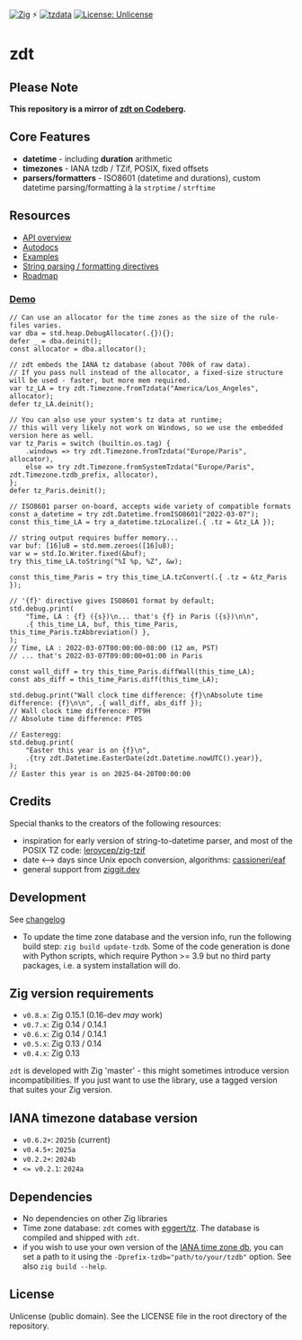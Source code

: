 [![Zig](https://img.shields.io/badge/-Zig-F7A41D?style=flat&logo=zig&logoColor=white)](https://ziglang.org/) ⚡ [![tzdata](https://img.shields.io/badge/tzdata-2025b-blue)](https://www.iana.org/time-zones) [![License: Unlicense](https://img.shields.io/badge/license-Unlicense-blue.svg)](http://unlicense.org/)

# zdt

## Please Note

**This repository is a mirror of [zdt on Codeberg](https://codeberg.org/FObersteiner/zdt).**

## Core Features

- **datetime** - including **duration** arithmetic
- **timezones** - IANA tzdb / TZif, POSIX, fixed offsets
- **parsers/formatters** - ISO8601 (datetime and durations), custom datetime parsing/formatting à la `strptime` / `strftime`

## Resources

- [API overview](https://codeberg.org/FObersteiner/zdt/src/branch/main/docs/02-API-overview.md)
- [Autodocs](https://fobersteiner.codeberg.page/#zdt)
- [Examples](https://codeberg.org/FObersteiner/zdt/src/branch/main/examples)
- [String parsing / formatting directives](https://codeberg.org/FObersteiner/zdt/src/branch/main/docs/03-String-parsing-and-formatting-directives.md)
- [Roadmap](https://codeberg.org/FObersteiner/zdt/src/branch/main/docs/05-Roadmap.md)

### [Demo](https://github.com/FObersteiner/zdt/blob/master/examples/demo.zig)

```zig
// Can use an allocator for the time zones as the size of the rule-files varies.
var dba = std.heap.DebugAllocator(.{}){};
defer _ = dba.deinit();
const allocator = dba.allocator();

// zdt embeds the IANA tz database (about 700k of raw data).
// If you pass null instead of the allocator, a fixed-size structure will be used - faster, but more mem required.
var tz_LA = try zdt.Timezone.fromTzdata("America/Los_Angeles", allocator);
defer tz_LA.deinit();

// You can also use your system's tz data at runtime;
// this will very likely not work on Windows, so we use the embedded version here as well.
var tz_Paris = switch (builtin.os.tag) {
    .windows => try zdt.Timezone.fromTzdata("Europe/Paris", allocator),
    else => try zdt.Timezone.fromSystemTzdata("Europe/Paris", zdt.Timezone.tzdb_prefix, allocator),
};
defer tz_Paris.deinit();

// ISO8601 parser on-board, accepts wide variety of compatible formats
const a_datetime = try zdt.Datetime.fromISO8601("2022-03-07");
const this_time_LA = try a_datetime.tzLocalize(.{ .tz = &tz_LA });

// string output requires buffer memory...
var buf: [16]u8 = std.mem.zeroes([16]u8);
var w = std.Io.Writer.fixed(&buf);
try this_time_LA.toString("%I %p, %Z", &w);

const this_time_Paris = try this_time_LA.tzConvert(.{ .tz = &tz_Paris });

// '{f}' directive gives ISO8601 format by default;
std.debug.print(
    "Time, LA : {f} ({s})\n... that's {f} in Paris ({s})\n\n",
    .{ this_time_LA, buf, this_time_Paris, this_time_Paris.tzAbbreviation() },
);
// Time, LA : 2022-03-07T00:00:00-08:00 (12 am, PST)
// ... that's 2022-03-07T09:00:00+01:00 in Paris

const wall_diff = try this_time_Paris.diffWall(this_time_LA);
const abs_diff = this_time_Paris.diff(this_time_LA);

std.debug.print("Wall clock time difference: {f}\nAbsolute time difference: {f}\n\n", .{ wall_diff, abs_diff });
// Wall clock time difference: PT9H
// Absolute time difference: PT0S

// Easteregg:
std.debug.print(
    "Easter this year is on {f}\n",
    .{try zdt.Datetime.EasterDate(zdt.Datetime.nowUTC().year)},
);
// Easter this year is on 2025-04-20T00:00:00
```

## Credits

Special thanks to the creators of the following resources:

- inspiration for early version of string-to-datetime parser, and most of the POSIX TZ code: [leroycep/zig-tzif](https://github.com/leroycep/zig-tzif)
- date <--> days since Unix epoch conversion, algorithms: [cassioneri/eaf](https://github.com/cassioneri/eaf)
- general support from [ziggit.dev](https://ziggit.dev/)

## Development

See [changelog](https://codeberg.org/FObersteiner/zdt/src/branch/main/CHANGELOG.md)

- To update the time zone database and the version info, run the following build step: `zig build update-tzdb`. Some of the code generation is done with Python scripts, which require Python >= 3.9 but no third party packages, i.e. a system installation will do.

## Zig version requirements

- `v0.8.x`: Zig 0.15.1 (0.16-dev *may* work)
- `v0.7.x`: Zig 0.14 / 0.14.1
- `v0.6.x`: Zig 0.14 / 0.14.1
- `v0.5.x`: Zig 0.13 / 0.14
- `v0.4.x`: Zig 0.13

`zdt` is developed with Zig 'master' - this might sometimes introduce version incompatibilities. If you just want to use the library, use a tagged version that suites your Zig version.

## IANA timezone database version

- `v0.6.2+`: `2025b` (current)
- `v0.4.5+`: `2025a`
- `v0.2.2+`: `2024b`
- `<= v0.2.1`: `2024a`

## Dependencies

- No dependencies on other Zig libraries
- Time zone database: `zdt` comes with [eggert/tz](https://github.com/eggert/tz). The database is compiled and shipped with `zdt`.
- if you wish to use your own version of the [IANA time zone db](https://www.iana.org/time-zones), you can set a path to it using the `-Dprefix-tzdb="path/to/your/tzdb"` option. See also `zig build --help`.

## License

Unlicense (public domain). See the LICENSE file in the root directory of the repository.

